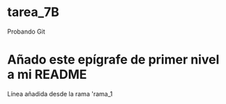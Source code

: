 # tarea_7B
Probando Git
# Añado este epígrafe de primer nivel a mi README
Línea añadida desde la rama 'rama_1
